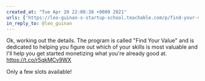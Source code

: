 ```yaml
---
created_at: "Tue Apr 20 22:08:38 +0000 2021"
urls: ['https://leo-guinan-s-startup-school.teachable.com/p/find-your-value']
in_reply_to: @leo_guinan
---
```


Ok, working out the details. The program is called "Find Your Value" and is dedicated to helping you figure out which of your skills is most valuable and I'll help you get started monetizing what you're already good at.
https://t.co/r5qkMCv9WX

Only a few slots available!